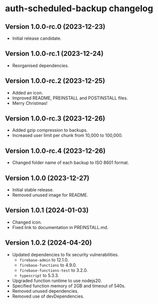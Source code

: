 # auth-scheduled-backup changelog

## Version 1.0.0-rc.0 (2023-12-23)
- Initial release candidate.

## Version 1.0.0-rc.1 (2023-12-24)
- Reorganised dependencies.

## Version 1.0.0-rc.2 (2023-12-25)
- Added an icon.
- Improved README, PREINSTALL and POSTINSTALL files.
- Merry Christmas!

## Version 1.0.0-rc.3 (2023-12-26)
- Added gzip compression to backups.
- Increased user limit per chunk from 10,000 to 100,000.

## Version 1.0.0-rc.4 (2023-12-26)
- Changed folder name of each backup to ISO 8601 format.

## Version 1.0.0 (2023-12-27)
- Initial stable release.
- Removed unused image for README.

## Version 1.0.1 (2024-01-03)
- Changed icon.
- Fixed link to documentation in PREINSTALL.md.

## Version 1.0.2 (2024-04-20)
- Updated dependencies to fix security vulnerabilities.
    - `firebase-admin` to 12.1.0.
    - `firebase-functions` to 4.9.0.
    - `firebase-functions-test` to 3.2.0.
    - `typescript` to 5.3.3.
- Upgraded function runtime to use nodejs20.
- Specified function memory of 2GB and timeout of 540s.
- Removed unused dependencies.
- Removed use of devDependencies.
